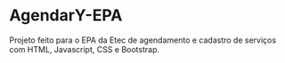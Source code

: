 # AgendarY-EPA
Projeto feito para o EPA da Etec de agendamento e cadastro de serviços com HTML, Javascript, CSS e Bootstrap.
